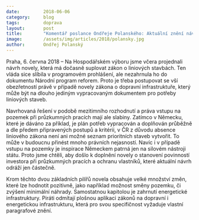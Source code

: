 ```yaml
---
date:         2018-06-06
category:     blog
tags:         doprava
layout:       post
title:        "Komentář poslance Ondřeje Polanského: Aktuální znění návrhu zákona o výstavbě infrastruktury zanáší právní nejistotu"
image:        /assets/img/articles/2018/polansky.jpg
author:       Ondřej Polanský
---
```


 
Praha, 6. června 2018 – Na Hospodářském výboru jsme včera projednali návrh novely, která má dočasně suplovat zákon o liniových stavbách. Ten vláda sice slíbila v programovém prohlášení, ale nezahrnula ho do dokumentu Národní program reforem. Proto je třeba postupovat se vší obezřetností právě v případě novely zákona o dopravní infrastruktuře, který může být na dlouho jediným vypracovaným dokumentem pro potřeby liniových staveb.
 
Navrhovaná řešení v podobě mezitimního rozhodnutí a práva vstupu na pozemek při průzkumných pracích mají ale slabiny. Zatímco v Německu, které je dáváno za příklad, je plán potřeb vypracován a doplňován průběžně a dle předem připravených postupů a kritérii, v ČR z důvodu absence liniového zákona není ani možné seznam prioritních staveb vytvořit. To může v budoucnu přinést mnoho právních nejasností. Navíc i v případě vstupu na pozemky je inspirace Německem patrná jen na silovém nástroji státu. Proto jsme chtěli, aby došlo k doplnění novely o stanovení povinností investora při průzkumných pracích a ochranu vlastníků, které aktuální návrh odráží jen částečně.
 
Krom těchto dvou základních pilířů novela obsahuje velké množství změn, které lze hodnotit pozitivně, jako například možnost směny pozemku, či zvýšení minimální náhrady. Samostatnou kapitolou je zahrnutí energetické infrastruktury. Piráti odmítají plošnou aplikaci zákonů na dopravní i energetickou infrastrukturu, která pro svou specifičnost vyžaduje vlastní paragrafové znění.

